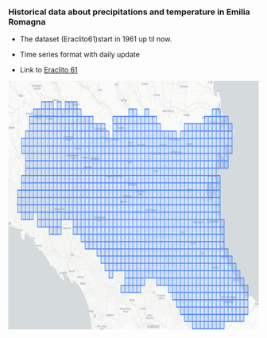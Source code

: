 ### Historical data about precipitations and temperature in Emilia Romagna 


- The dataset (Eraclito61)start in 1961 up til now. 

- Time series format with daily update

- Link to <a href = "https://dati.arpae.it/dataset/erg5-eraclito"> Eraclito 61</a>


<img src = "er.png" width = 900 height = 500>